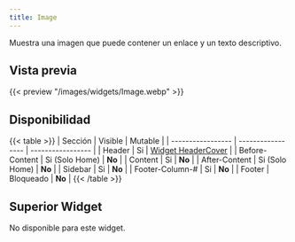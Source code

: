```yaml
---
title: Image
---
```


Muestra una imagen que puede contener un enlace y un texto descriptivo.

## Vista previa

{{< preview "/images/widgets/Image.webp" >}}

## Disponibilidad

{{< table >}}
| Sección           | Visible           | Mutable           |
| ----------------- | ----------------- | ----------------- |
| Header            | Si                | [Widget HeaderCover](HeaderCover) |
| Before-Content    | Si (Solo Home)    | **No**            |
| Content           | Si                | **No**            |
| After-Content     | Si (Solo Home)    | **No**            |
| Sidebar           | Si                | **No**            |
| Footer-Column-#   | Si                | **No**            |
| Footer            | Bloqueado         | **No**            |
{{< /table >}}

## Superior Widget

No disponible para este widget.
